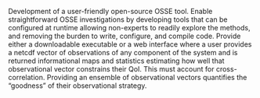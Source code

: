 Development of a user-friendly open-source OSSE tool. Enable straightforward OSSE 
investigations by developing tools that can be configured at runtime allowing 
non-experts to readily explore the methods, and removing the burden to write,
configure, and compile code. Provide either a downloadable executable or a web
interface where a user provides a netcdf vector of observations of any component
of the system and is returned informational maps and statistics estimating how
well that observational vector constrains their QoI. This must account for 
cross-correlation. Providing an ensemble of observational vectors quantifies
the “goodness” of their observational strategy.
